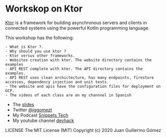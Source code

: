 # Workskop on Ktor

[Ktor](https://ktor.io/) is a framework for building asynchronous servers and clients in connected systems using the powerful Kotlin programming language.

This workshop has the following:
    
    - What is Ktor ?.
    - Why should you use ktor ?
    - Ktor versus other frameworks.
    - Websites creation with ktor. The website directory contains the examples
    - API REST complete with ktor. The API directory contains the examples.
    - API REST uses clean archictecture, has many endpoints, firestore accesses, dependency injection and unit tests.
    - The website and apis have the configuration files for deployment on GCP.
    - The videos of each class are on my channnel in Spanish
    

- The [slides](https://speakerdeck.com/jggomez)
- Twitter [@jggomezt](https://twitter.com/jggomezt)
- My Podcast [Snippets Tech](https://anchor.fm/jggomez)
- My youtube channel [devhack](https://www.youtube.com/devhack)


LICENSE
The MIT License (MIT)
Copyright (c) 2020 Juan Guillermo Gómez
